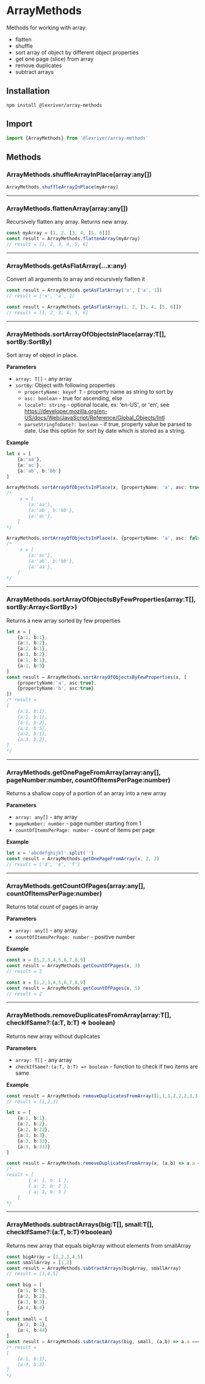 # ArrayMethods

Methods for working with array:
* flatten
* shuffle
* sort array of object by different object properties
* get one page (slice) from array
* remove duplicates
* subtract arrays

## Installation

`npm install @lexriver/array-methods`

## Import

```typescript
import {ArrayMethods} from '@lexriver/array-methods'

```

## Methods


### ArrayMethods.shuffleArrayInPlace(array:any[])
```typescript
ArrayMethods.shuffleArrayInPlace(myArray)
```

---

### ArrayMethods.flattenArray(array:any[])
Recursively flatten any array. Returns new array.

```typescript
const myArray = [1, 2, [3, 4, [5, 6]]]
const result = ArrayMethods.flattenArray(myArray)
// result = [1, 2, 3, 4, 5, 6]
```

---

### ArrayMethods.getAsFlatArray(...x:any)
Convert all arguments to array and recursively flatten it

```typescript
const result = ArrayMethods.getAsFlatArray('x', ['a', 1])
// result = ['x', 'a', 1]
```

```typescript
const result = ArrayMethods.getAsFlatArray(1, 2, [3, 4, [5, 6]])
// result = [1, 2, 3, 4, 5, 6]
```

---

### ArrayMethods.sortArrayOfObjectsInPlace(array:T[], sortBy:SortBy)

Sort array of object in place.

__Parameters__
* `array: T[]` - any array
* `sortBy`: Object with following properties
    * `propertyName: keyof T` - property name as string to sort by
    * `asc: boolean` - true for ascending, else 
    * `locale?: string` - optional locale, ex: 'en-US', or 'en', see https://developer.mozilla.org/en-US/docs/Web/JavaScript/Reference/Global_Objects/Intl
    * `parseStringToDate?: boolean` - if true, property value be parsed to date. Use this option for sort by date which is stored as a string.


__Example__
```typescript
let x = [
    {a:'aa'},
    {a:'ac'},
    {a:'ab', b:'bb'}
]

ArrayMethods.sortArrayOfObjectsInPlace(x, {propertyName: 'a', asc: true})    
/*
     x = [
        {a:'aa'},
        {a:'ab', b:'bb'},
        {a:'ac'},
    ]
*/

ArrayMethods.sortArrayOfObjectsInPlace(x, {propertyName: 'a', asc: false})
/*
     x = [
        {a:'ac'},
        {a:'ab', b:'bb'},
        {a:'aa'},
    ]
*/
```

---

### ArrayMethods.sortArrayOfObjectsByFewProperties(array:T[], sortBy:Array<SortBy<T>>)

Returns a new array sorted by few properties

```typescript
let x = [
    {a:1, b:1},
    {a:1, b:2},
    {a:2, b:1},
    {a:3, b:2},
    {a:1, b:1},
    {a:1, b:5}
]
const result = ArrayMethods.sortArrayOfObjectsByFewProperties(x, [
    {propertyName:'a', asc:true},
    {propertyName:'b', asc:true}
])
/* result =
[
    {a:1, b:1},
    {a:1, b:1},
    {a:1, b:2},
    {a:1, b:5},
    {a:2, b:1},
    {a:3, b:2},
]
*/
```

---

### ArrayMethods.getOnePageFromArray(array:any[], pageNumber:number, countOfItemsPerPage:number)

Returns a shallow copy of a portion of an array into a new array

__Parameters__
* `array: any[]` - any array
* `pageNumber: number` - page number starting from 1
* `countOfItemsPerPage: number` - count of items per page

__Example__
```typescript
let x = 'abcdefghijkl'.split('')
const result = ArrayMethods.getOnePageFromArray(x, 2, 3)
// result = ['d', 'e', 'f']

```

---

### ArrayMethods.getCountOfPages(array:any[], countOfItemsPerPage:number)

Returns total count of pages in array

__Parameters__
* `array: any[]` - any array
* `countOfItemsPerPage: number` - positive number

__Example__
```typescript
const x = [1,2,3,4,5,6,7,8,9]
const result = ArrayMethods.getCountOfPages(x, 3)
// result = 3
```

```typescript
const x = [1,2,3,4,5,6,7,8,9]
const result = ArrayMethods.getCountOfPages(x, 5)
// result = 2 
```

---

### ArrayMethods.removeDuplicatesFromArray(array:T[], checkIfSame?:(a:T, b:T) => boolean)

Returns new array without duplicates

__Parameters__
* `array: T[]` - any array
* `checkIfSame?:(a:T, b:T) => boolean` - function to check if two items are same

__Example__
```typescript
const result = ArrayMethods.removeDuplicatesFromArray([1,1,1,2,2,2,3,3,3])
// result = [1,2,3]
```
```typescript
let x = [
    {a:1, b:1},
    {a:2, b:2},
    {a:2, b:22},
    {a:3, b:3},
    {a:3, b:33},
    {a:3, b:333}
]

const result = ArrayMethods.removeDuplicatesFromArray(x, (a,b) => a.a === b.a)
/* 
result = [
        { a: 1, b: 1 }, 
        { a: 2, b: 2 }, 
        { a: 3, b: 3 }
    ]
*/
```

---

### ArrayMethods.subtractArrays<T>(big:T[], small:T[], checkIfSame?:(a:T, b:T)=>boolean)

Returns new array that equals bigArray without elements from smallArray

```typescript
const bigArray = [1,2,3,4,5]
const smallArray = [1,2]
const result = ArrayMethods.subtractArrays(bigArray, smallArray)
// result = [3,4,5]
```
```typescript
const big = [
    {a:1, b:1},
    {a:2, b:2},
    {a:3, b:3},
    {a:4, b:4}
]
const small = [
    {a:2, b:2},
    {a:4, b:44}
]
const result = ArrayMethods.subtractArrays(big, small, (a,b) => a.a === b.a)
/* result = 
[
    {a:1, b:1},
    {a:3, b:3}
]
*/
```
